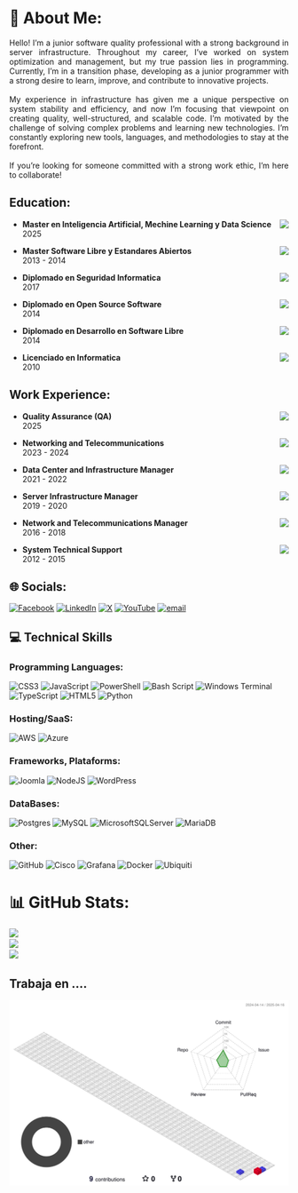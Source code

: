# 💫 About Me:
<!--<p style="text-align: justify;">
¡Hola! Soy un profesional en calidad de software junior con un fuerte trasfondo en infraestructura de servidores. A lo largo de mi carrera, he trabajado en optimización y gestión de sistemas, pero mi verdadera pasión es la programación. Actualmente, me encuentro en una etapa de transición, desarrollándome como programador junior y con muchas ganas de aprender, mejorar y aportar a proyectos innovadores.<br><br>Mi experiencia en infraestructura me ha brindado una visión única sobre la estabilidad y la eficiencia de los sistemas, y ahora estoy enfocando esa perspectiva en crear código de calidad, bien estructurado y escalable. Me motiva el desafío de resolver problemas complejos y aprender nuevas tecnologías. Estoy constantemente explorando nuevas herramientas, lenguajes y metodologías para estar siempre a la vanguardia.<br><br>Si buscas a alguien comprometido, con una sólida ética de trabajo, ¡estoy aquí para colaborar!
</p> -->
<p style="text-align: justify;">
Hello! I’m a junior software quality professional with a strong background in server infrastructure. Throughout my career, I’ve worked on system optimization and management, but my true passion lies in programming. Currently, I’m in a transition phase, developing as a junior programmer with a strong desire to learn, improve, and contribute to innovative projects.
<br><br>
My experience in infrastructure has given me a unique perspective on system stability and efficiency, and now I’m focusing that viewpoint on creating quality, well-structured, and scalable code. I’m motivated by the challenge of solving complex problems and learning new technologies. I’m constantly exploring new tools, languages, and methodologies to stay at the forefront.
<br><br>
If you’re looking for someone committed with a strong work ethic, I’m here to collaborate!
</p>

## Education:

<img align="right" src="https://img.shields.io/badge/Universidad_de_El_Alto-BO-red" />
                                                                                                      
- **Master en Inteligencia Artificial, Mechine Learning y Data Science**\
2025 
<!-- 📍 **Universidad Publica de El Alto** - El Alto, Bolivia -->

<img align="right" src="https://img.shields.io/badge/Universidad_Mayor_de_San_Andres-BO-blue" />
                                                                                                      
- **Master Software Libre y Estandares Abiertos**\
2013 - 2014
<!--📍 **Universidad de Mayor de San Andres** - La Paz, Bolivia -->

<img align="right" src="https://img.shields.io/badge/Universidad_Del_Valle-BO-red" />
                                                                                                      
- **Diplomado en Seguridad Informatica**\
2017
<!-- 📍 **Universidad del Valle** - Cochabmaba, Bolivia -->

<img align="right" src="https://img.shields.io/badge/Universidad_Mayor_de_San_Andres-BO-blue" />
                                                                                                      
- **Diplomado en Open Source Software**\
2014
<!-- 📍 **Universidad de Mayor de San Andres** - La Paz, Bolivia -->

<img align="right" src="https://img.shields.io/badge/Universidad_Mayor_de_San_Andres-BO-blue" />
                                                                                                      
- **Diplomado en Desarrollo en Software Libre**\
2014
<!-- 📍 **Universidad de Mayor de San Andres** - La Paz, Bolivia -->

<img align="right" src="https://img.shields.io/badge/Universidad_Mayor_de_San_Andres-BO-blue" />

- **Licenciado en Informatica**\
2010
<!-- 📍 **Universidad de Mayor de San Andres** - La Paz, Bolivia -->
## Work Experience:

<img align="right" src="https://img.shields.io/badge/Government_Agency-BO-green" />
                                                                                                      
- **Quality Assurance (QA)**\
2025 

<img align="right" src="https://img.shields.io/badge/Productive_Companies-BO-green" />
                                                                                                      
- **Networking and Telecommunications**\
2023 - 2024
<img align="right" src="https://img.shields.io/badge/Public_Administration-BO-green" />
                                                                                                      
- **Data Center and Infrastructure Manager**\
2021 - 2022

<img align="right" src="https://img.shields.io/badge/Public_Administration-BO-green" />
                                                                                                      
- **Server Infrastructure Manager**\
2019 - 2020

<img align="right" src="https://img.shields.io/badge/Public_Administration-BO-green" />
                                                                                                      
- **Network and Telecommunications Manager**\
2016 - 2018

<img align="right" src="https://img.shields.io/badge/Public_Administration-BO-green" />

- **System Technical Support**\
2012 - 2015
## 🌐 Socials:
[![Facebook](https://img.shields.io/badge/Facebook-%231877F2.svg?logo=Facebook&logoColor=white)](https://facebook.com/josriver) [![LinkedIn](https://img.shields.io/badge/LinkedIn-%230077B5.svg?logo=linkedin&logoColor=white)](https://linkedin.com/in/josriver.b) [![X](https://img.shields.io/badge/X-black.svg?logo=X&logoColor=white)](https://x.com/josriver.b) [![YouTube](https://img.shields.io/badge/YouTube-%23FF0000.svg?logo=YouTube&logoColor=white)](https://youtube.com/@josriver.b) [![email](https://img.shields.io/badge/Email-D14836?logo=gmail&logoColor=white)](mailto:josriver.mre@gmail.com) 

## 💻 Technical Skills

### Programming Languages: 
![CSS3](https://img.shields.io/badge/css3-%231572B6.svg?style=for-the-badge&logo=css3&logoColor=white) ![JavaScript](https://img.shields.io/badge/javascript-%23323330.svg?style=for-the-badge&logo=javascript&logoColor=%23F7DF1E) ![PowerShell](https://img.shields.io/badge/PowerShell-%235391FE.svg?style=for-the-badge&logo=powershell&logoColor=white) ![Bash Script](https://img.shields.io/badge/bash_script-%23121011.svg?style=for-the-badge&logo=gnu-bash&logoColor=white) ![Windows Terminal](https://img.shields.io/badge/Windows%20Terminal-%234D4D4D.svg?style=for-the-badge&logo=windows-terminal&logoColor=white) ![TypeScript](https://img.shields.io/badge/typescript-%23007ACC.svg?style=for-the-badge&logo=typescript&logoColor=white) ![HTML5](https://img.shields.io/badge/html5-%23E34F26.svg?style=for-the-badge&logo=html5&logoColor=white) ![Python](https://img.shields.io/badge/python-3670A0?style=for-the-badge&logo=python&logoColor=ffdd54)
### Hosting/SaaS: 

![AWS](https://img.shields.io/badge/AWS-%23FF9900.svg?style=for-the-badge&logo=amazon-aws&logoColor=white) ![Azure](https://img.shields.io/badge/azure-%230072C6.svg?style=for-the-badge&logo=microsoftazure&logoColor=white)

### Frameworks, Plataforms: 
![Joomla](https://img.shields.io/badge/joomla-%235091CD.svg?style=for-the-badge&logo=joomla&logoColor=white) ![NodeJS](https://img.shields.io/badge/node.js-6DA55F?style=for-the-badge&logo=node.js&logoColor=white) ![WordPress](https://img.shields.io/badge/WordPress-%23117AC9.svg?style=for-the-badge&logo=WordPress&logoColor=white)

### DataBases:
![Postgres](https://img.shields.io/badge/postgres-%23316192.svg?style=for-the-badge&logo=postgresql&logoColor=white) ![MySQL](https://img.shields.io/badge/mysql-4479A1.svg?style=for-the-badge&logo=mysql&logoColor=white) ![MicrosoftSQLServer](https://img.shields.io/badge/Microsoft%20SQL%20Server-CC2927?style=for-the-badge&logo=microsoft%20sql%20server&logoColor=white) ![MariaDB](https://img.shields.io/badge/MariaDB-003545?style=for-the-badge&logo=mariadb&logoColor=white)

### Other:
![GitHub](https://img.shields.io/badge/github-%23121011.svg?style=for-the-badge&logo=github&logoColor=white) ![Cisco](https://img.shields.io/badge/cisco-%23049fd9.svg?style=for-the-badge&logo=cisco&logoColor=black) ![Grafana](https://img.shields.io/badge/grafana-%23F46800.svg?style=for-the-badge&logo=grafana&logoColor=white) ![Docker](https://img.shields.io/badge/docker-%230db7ed.svg?style=for-the-badge&logo=docker&logoColor=white) ![Ubiquiti](https://img.shields.io/badge/ubiquiti-%230559C9.svg?style=for-the-badge&logo=ubiquiti&logoColor=white)

# 📊 GitHub Stats:
![](https://github-readme-stats.vercel.app/api?username=josriver&theme=github_dark_dimmed&hide_border=false&include_all_commits=false&count_private=false)<br/>
![](https://nirzak-streak-stats.vercel.app/?user=josriver&theme=github_dark_dimmed&hide_border=false)<br/>
![](https://github-readme-stats.vercel.app/api/top-langs/?username=josriver&theme=github_dark_dimmed&hide_border=false&include_all_commits=false&count_private=false&layout=compact)

## Trabaja en ....
![](./profile-3d-contrib/profile-gitblock.svg)

<!-- ## 🏆 GitHub Trophies
![](https://github-profile-trophy.vercel.app/?username=josriver&theme=radical&no-frame=false&no-bg=true&margin-w=4) 

### ✍️ Random Dev Quote
![](https://quotes-github-readme.vercel.app/api?type=horizontal&theme=radical)

### 🔝 Top Contributed Repo
![](https://github-contributor-stats.vercel.app/api?username=josriver&limit=5&theme=dark&combine_all_yearly_contributions=true)

---
[![](https://visitcount.itsvg.in/api?id=josriver&icon=0&color=0)](https://visitcount.itsvg.in) -->

<!-- Proudly created with GPRM ( https://gprm.itsvg.in ) -->
